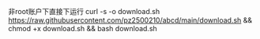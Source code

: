 非root账户下直接下运行
curl -s -o download.sh https://raw.githubusercontent.com/pz2500210/abcd/main/download.sh && chmod +x download.sh && bash download.sh

